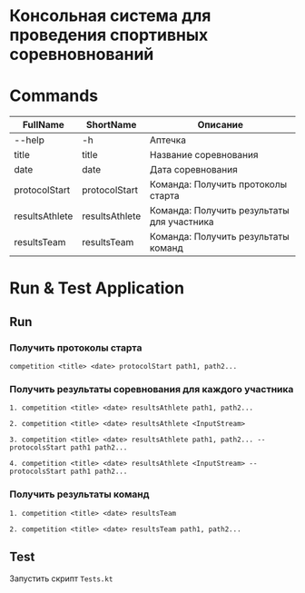 # Консольная система для проведения спортивных соревновнований


# Commands

| FullName                 | ShortName          | Описание                                   |
| ----------               | ---------          | --------------------------                 |
| --help                   | -h                 | Аптечка                                    |
| title                    | title              | Название соревнования                      |
| date                     | date               | Дата соревнования                          |
| protocolStart            | protocolStart      | Команда: Получить протоколы старта         |
| resultsAthlete           | resultsAthlete     | Команда: Получить результаты для участника |
| resultsTeam              | resultsTeam        | Команда: Получить результаты команд        |


# Run & Test Application

## Run

### 

### Получить протоколы старта

```
competition <title> <date> protocolStart path1, path2...
```

### Получить результаты соревнования для каждого участника

```
1. competition <title> <date> resultsAthlete path1, path2...
```

```
2. competition <title> <date> resultsAthlete <InputStream>
```

```
3. competition <title> <date> resultsAthlete path1, path2... --protocolsStart path1 path2...
```

```
4. competition <title> <date> resultsAthlete <InputStream> --protocolsStart path1 path2...
```


### Получить результаты команд

```
1. competition <title> <date> resultsTeam
```

```
2. competition <title> <date> resultsTeam path1, path2...
```


## Test

Запустить скрипт `Tests.kt`
